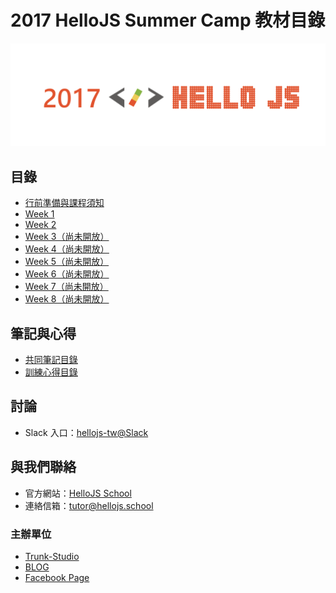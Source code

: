 # 2017 HelloJS Summer Camp 教材目錄

![](/img/hellojs.png)

## 目錄
- [行前準備與課程須知](./preparation)
- [Week 1](./week1)
- [Week 2](./week2)
- [Week 3（尚未開放）](./#!)
- [Week 4（尚未開放）](./#!)
- [Week 5（尚未開放）](./#!)
- [Week 6（尚未開放）](./#!)
- [Week 7（尚未開放）](./#!)
- [Week 8（尚未開放）](./#!)

## 筆記與心得
- [共同筆記目錄](./NOTEPAD.md)
- [訓練心得目錄](./REVIEW.md)

## 討論
- Slack 入口：[hellojs-tw@Slack](https://join.slack.com/t/hellojs-tw/shared_invite/MjEyNDUyMTU4OTgzLTE0OTk4NTU5MzgtYTI5MDA1NzUxZg)

## 與我們聯絡
- 官方網站：[HelloJS School](https://hellojs.school)
- 連絡信箱：[tutor@hellojs.school](mailto:tutor@hellojs.school)

### 主辦單位
- [Trunk-Studio](https://trunk-studio.com)
- [BLOG](https://trunk-studio.com/blog)
- [Facebook Page](https://www.facebook.com/trunk.studio.tw/)